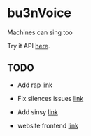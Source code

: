 # bu3nVoice
Machines can sing too

Try it API [here](https://colab.research.google.com/drive/1qnjvcZ6_5roAz5KeXqophcAxy0CilR5w#scrollTo=gl5BgQJA3Ymb).


## TODO

- Add rap [link](https://github.com/mathigatti/trapweb)
- Fix silences issues [link](https://github.com/mathigatti/trapweb/blob/master/VoiceSpecificator.py)
- Add sinsy [link]()


- website frontend [link](https://github.com/mathigatti/tts-web)
